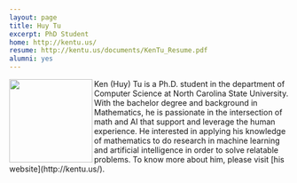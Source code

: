 ```yaml
---
layout: page
title: Huy Tu
excerpt: PhD Student
home: http://kentu.us/
resume: http://kentu.us/documents/KenTu_Resume.pdf
alumni: yes
---
```



<img align="left" width="150" src="/img/huy.jpg">
Ken (Huy) Tu is a Ph.D. student in the department of Computer Science at North Carolina State University.
With the bachelor degree and background in Mathematics, he is passionate in the intersection of math and AI that support
and leverage the human experience. He interested in applying his knowledge of mathematics to do research in machine
learning and artificial intelligence in order to solve relatable problems. To know more about him, please visit [his website](http://kentu.us/).
